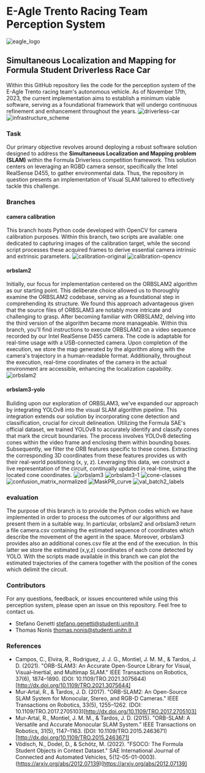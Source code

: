 # E-Agle Trento Racing Team Perception System
![eagle_logo](images/logoEagle.jpg)
## Simultaneous Localization and Mapping for Formula Student Driverless Race Car
Within this GitHub repository lies the code for the perception system of the E-Agle Trento racing team's autonomous vehicle. As of November 17th, 2023, the current implementation aims to establish a minimum viable software, serving as a foundational framework that will undergo continuous refinement and enhancement throughout the years.
![driverless-car](images/driverless-car.png)
![infrastructure_scheme](images/infrastructureScheme.png)
### Task
Our primary objective revolves around deploying a robust software solution designed to address the **Simultaneous Localization and Mapping problem (SLAM)** within the Formula Driverless competition framework. This solution centers on leveraging an RGBD camera sensor, specifically the Intel RealSense D455, to gather environmental data. Thus, the repository in question presents an implementation of Visual SLAM tailored to effectively tackle this challenge.
### Branches
#### camera calibration
This branch hosts Python code developed with OpenCV for camera calibration purposes. Within this branch, two scripts are available: one dedicated to capturing images of the calibration target, while the second script processes these acquired frames to derive essential camera intrinsic and extrinsic parameters.
![calibration-original](images/calibration-original.png)
![calibration-opencv](images/calibration.png)
#### orbslam2
Initially, our focus for implementation centered on the ORBSLAM2 algorithm as our starting point. This deliberate choice allowed us to thoroughly examine the ORBSLAM2 codebase, serving as a foundational step in comprehending its structure. We found this approach advantageous given that the source files of ORBSLAM3 are notably more intricate and challenging to grasp. After becoming familiar with ORBSLAM2, delving into the third version of the algorithm became more manageable.
Within this branch, you'll find instructions to execute ORBSLAM2 on a video sequence recorded by our Intel RealSense D455 camera. The code is adaptable for real-time usage with a USB-connected camera. Upon completion of the execution, we store the map generated by the algorithm along with the camera's trajectory in a human-readable format. Additionally, throughout the execution, real-time coordinates of the camera in the actual environment are accessible, enhancing the localization capability.
![orbslam2](images/orbslam2.png)
#### orbslam3-yolo
Building upon our exploration of ORBSLAM3, we've expanded our approach by integrating YOLOv8 into the visual SLAM algorithm pipeline. This integration extends our solution by incorporating cone detection and classification, crucial for circuit delineation. Utilizing the Formula SAE's official dataset, we trained YOLOv8 to accurately identify and classify cones that mark the circuit boundaries. The process involves YOLOv8 detecting cones within the video frame and enclosing them within bounding boxes. Subsequently, we filter the ORB features specific to these cones. Extracting the corresponding 3D coordinates from these features provides us with their real-world positioning (x, y, z). Leveraging this data, we construct a live representation of the circuit, continually updated in real-time, using the located cone coordinates.
![orbslam3](images/orbslam3.png)
![orbslam3-1](images/orbslam3-1.png)
![cone-classes](images/cone-classes.png)
![confusion_matrix_normalized](images/confusion_matrix_normalized.png)
![MaskPR_curve](images/MaskPR_curve.png)
![val_batch2_labels](images/val_batch2_labels.jpg)
### evaluation
The purpose of this branch is to provide the Python codes which we have implemented in order to process the outcomes of our algorithms and present them in a suitable way. In particular, orbslam2 and orbslam3 return a file camera.csv containing the estimated sequence of coordinates which describe the movement of the agent in the space. Moreover, orbslam3 provides also an additional cones.csv file at the end of the execution. In this latter we store the estimated (x,y,z) coordinates of each cone detected by YOLO. With the scripts made available in this branch we can plot the estimated trajectories of the camera together with the position of the cones which delimit the circuit. 
### Contributors
For any questions, feedback, or issues encountered while using this perception system, please open an issue on this repository. Feel free to contact us.
- Stefano Genetti stefano.genetti@studenti.unitn.it
- Thomas Nonis thomas.nonis@studenti.unitn.it
### References
- Campos, C., Elvira, R., Rodriguez, J. J. G., Montiel, J. M. M., & Tardos, J. D. (2021). "ORB-SLAM3: An Accurate Open-Source Library for Visual, Visual–Inertial, and Multimap SLAM." IEEE Transactions on Robotics, 37(6), 1874–1890. (DOI: 10.1109/TRO.2021.3075644)[http://dx.doi.org/10.1109/TRO.2021.3075644]
- Mur-Artal, R., & Tardos, J. D. (2017). "ORB-SLAM2: An Open-Source SLAM System for Monocular, Stereo, and RGB-D Cameras." IEEE Transactions on Robotics, 33(5), 1255–1262. (DOI: 10.1109/TRO.2017.2705103)[http://dx.doi.org/10.1109/TRO.2017.2705103]
- Mur-Artal, R., Montiel, J. M. M., & Tardos, J. D. (2015). "ORB-SLAM: A Versatile and Accurate Monocular SLAM System." IEEE Transactions on Robotics, 31(5), 1147–1163. (DOI: 10.1109/TRO.2015.2463671)[http://dx.doi.org/10.1109/TRO.2015.2463671]
- Vödisch, N., Dodel, D., & Schötz, M. (2022). "FSOCO: The Formula Student Objects in Context Dataset." SAE International Journal of Connected and Automated Vehicles, 5(12-05-01-0003). (https://arxiv.org/abs/2012.07139)[https://arxiv.org/abs/2012.07139]
